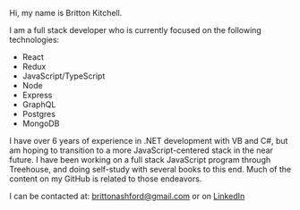 Hi, my name is Britton Kitchell.

I am a full stack developer who is currently focused on the following technologies:
  - React
  - Redux
  - JavaScript/TypeScript
  - Node
  - Express
  - GraphQL
  - Postgres
  - MongoDB

I have over 6 years of experience in .NET development with VB and C#, but am hoping to transition to a more JavaScript-centered stack in the near future. 
I have been working on a full stack JavaScript program through Treehouse, and doing self-study with several books to this end. 
Much of the content on my GitHub is related to those endeavors.

I can be contacted at: brittonashford@gmail.com or on [LinkedIn](https://www.linkedin.com/in/britton-kitchell/)


